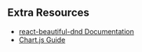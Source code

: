 ## Extra Resources
- [react-beautiful-dnd Documentation](https://github.com/atlassian/react-beautiful-dnd)  
- [Chart.js Guide](https://www.w3schools.com/js/js_graphics_chartjs.asp)  